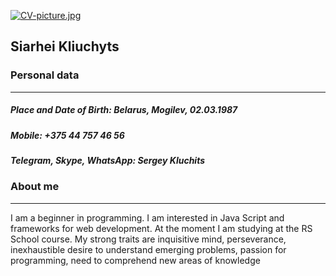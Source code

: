 [![CV-picture.jpg](https://i.postimg.cc/nrBZpvJk/CV-picture.jpg)](https://postimg.cc/V0f2F05r)

## Siarhei Kliuchyts

### Personal data
-------------

##### Place and Date of Birth: Belarus, Mogilev, 02.03.1987
##### Mobile: +375 44 757 46 56
##### Telegram, Skype, WhatsApp: Sergey Kluchits

### About me
-------------
I am a beginner in programming. I am interested in Java Script and frameworks for web development. At the moment I am studying at the RS School course. My strong traits are inquisitive mind, perseverance, inexhaustible desire to understand emerging problems, passion for programming, need to comprehend new areas of knowledge
